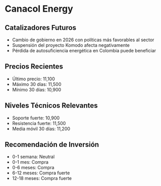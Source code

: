 # Canacol Energy

## Catalizadores Futuros

- Cambio de gobierno en 2026 con políticas más favorables al sector
- Suspensión del proyecto Komodo afecta negativamente
- Pérdida de autosuficiencia energética en Colombia puede beneficiar

## Precios Recientes

- Último precio: 11,100
- Máximo 30 días: 11,500
- Mínimo 30 días: 10,900

## Niveles Técnicos Relevantes

- Soporte fuerte: 10,900
- Resistencia fuerte: 11,500
- Media móvil 30 días: 11,200

## Recomendación de Inversión

- 0-1 semana: Neutral
- 0-1 mes: Compra
- 0-6 meses: Compra
- 6-12 meses: Compra fuerte
- 12-18 meses: Compra fuerte
